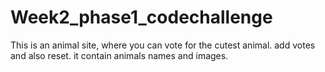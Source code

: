 # Week2_phase1_codechallenge
This is an animal site, where you can vote for the cutest animal. add votes and also reset. it contain animals names and images.
